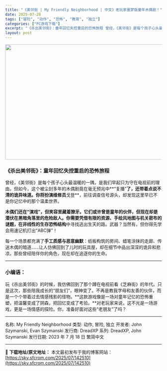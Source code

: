 ```yaml
---
title: "《美邻街 | My Friendly Neighborhood | 中文》老玩家噩梦版童年木偶剧！"
date: 2025-07-28
tags: ["冒险", "动作", "恐怖", "教育", "独立"]
categories: ["PC游戏下载"]
excerpt: "《杀出美邻街》：童年回忆失控重启的恐怖旅程 曾经，《美邻街》是每个孩子心头最温暖的一隅，是我们早起只为守在电视前的理由。但如今，这个被尘封多年的木偶剧竟在毫无预兆中**“复播”了，还带着点说不清的诡异味道。你将扮演维修员戈登**，前往调查信号源头，却发现这里早已不是你记忆中的那个温柔世界。 木偶们还&hellip;"
layout: post
---
```


<img class="aligncenter size-full wp-image-142512" src="https://sky.sfcrom.com/wp-content/uploads/2025/07/2025072804182589.webp" alt="" width="660" height="370" />
<h3><strong>《杀出美邻街》：童年回忆失控重启的恐怖旅程</strong></h3>
曾经，《美邻街》是每个孩子心头最温暖的一隅，是我们早起只为守在电视前的理由。但如今，这个被尘封多年的木偶剧竟在毫无预兆中**“复播”<strong>了，还带着点说不清的诡异味道。你将扮演维修员</strong>戈登**，前往调查信号源头，却发现这里早已不是你记忆中的那个温柔世界。

<strong>木偶们还在“演戏”，但笑容里藏着獠牙。它们或许曾是童年的伙伴，但现在却是潜伏在黑暗角落里的危险敌人。你需要凭借有限的资源、手绘风地图与机关密布的谜题，在非线性的生存恐怖结构</strong>中寻找逃出生天的路。武器？当然有，但你得先学会用速记机打出“ABC弹”！

每一个场景都充满了<strong>手工质感与恶意幽默</strong>：纸板构筑的房间、蜡笔涂抹的走廊、传送木偶的暗道……让人仿佛回到了儿时的玩具屋，却在细节中品出深深的诡异和悲凉。那些曾经陪伴你的角色，现在却在追逐你的生命。

<hr />

<h3><strong>小编语：</strong></h3>
玩《杀出美邻街》的时候，我仿佛回到了那个蹲在电视前看《芝麻街》的年代。只是这次，那些陪我成长的“朋友们”，眼神变了。不再是教我字母和友善的伙伴，而是一个个带着过去情感残影的怪物。**这款游戏像是一场对童年记忆的恐怖重塑，把温馨变成了阴森，把回忆变成了考验。**对老玩家来说，这不光是一场游戏，更是一场情感的探险。你，准备好面对这些“老朋友”了吗？

<hr />

名称: My Friendly Neighborhood
类型: 动作, 冒险, 独立
开发者: John Szymanski, Evan Szymanski
发行商: DreadXP
系列: DreadXP, John Szymanski
发行日期: 2023 年 7 月 18 日
繁简中文

---
📖 **下载地址/原文地址：** 本文最初发布于我的博客网站：[https://sky.sfcrom.com/2025/07/142510](https://sky.sfcrom.com/2025/07/142510)
